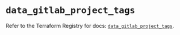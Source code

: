 # `data_gitlab_project_tags`

Refer to the Terraform Registry for docs: [`data_gitlab_project_tags`](https://registry.terraform.io/providers/gitlabhq/gitlab/16.9.1/docs/data-sources/project_tags).
